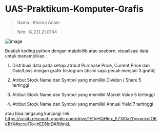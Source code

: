 # UAS-Praktikum-Komputer-Grafis

> Nama : Khoirul Anam

> Nim : G.231.21.0144

![image](https://github.com/Anamkhoirull001/UAS-Praktikum-Komputer-Grafis/assets/110075674/b35908db-eced-402a-8fff-6a9ad40545a8)


Buatlah koding python dengan matplotlib atau seaborn, visualisasi data untuk menampilkan :


1.   Distribusi data pada setiap atribut Purchase Price, Current Price dan Gain/Loss dengan grafik histogram (disini saya pecah menjadi 3 grafik)

2.   Atribut Stock Name dan Symbol yang memiliki Dividen / Share 5 tertinggi

3.   Atribut Stock Name dan Symbol yang memiliki Market Value 5 tertinggi
4.   Atribut Stock Name dan Symbol yang memiliki Annual Yield 7 tertinggi

atau bisa langsung kunjungi link https://colab.research.google.com/drive/1EflgHQHIex_EZXI0aZ0yvpnkdlOKc1HX#scrollTo=hEDNdDAfMmkL
